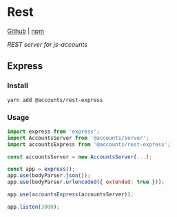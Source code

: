 # Rest

[Github](https://github.com/js-accounts/rest) | [npm](https://www.npmjs.com/package/@accounts/rest-express)

*REST server for js-accounts*

## Express

### Install

```
yarn add @accounts/rest-express
```

### Usage

```javascript
import express from 'express';
import AccountsServer from '@accounts/server';
import accountsExpress from '@accounts/rest-express';

const accountsServer = new AccountsServer(...);

const app = express();
app.use(bodyParser.json());
app.use(bodyParser.urlencoded({ extended: true }));

app.use(accountsExpress(accountsServer));

app.listen(3000);
```
